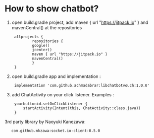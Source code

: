 <h1><b>How to show chatbot?</b></h1>


1. open build.gradle project, add maven { url "https://jitpack.io" } and mavenCentral() at the repositories

        allprojects {
                repositories {
                google()
                jcenter()
                maven { url "https://jitpack.io" }
                mavenCentral()
                }
        }

2. open build.gradle app and implementation :

        implementation 'com.github.achmadabrar:libchatbotvouch:1.0.0'
        
3. add ChatActivity on your click listener. Examples :

        yourbuttonid.setOnClickListener {
            startActivity(Intent(this, ChatActivity::class.java))
        }
        
        
 3rd party library by Naoyuki Kanezawa:
 
       com.github.nkzawa:socket.io-client:0.5.0
 
